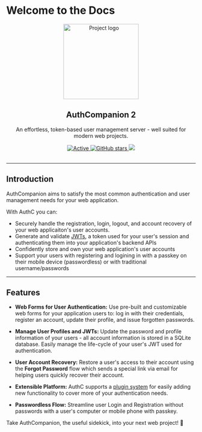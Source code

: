 # Welcome to the Docs

<p align="center">
  <a href="https://github.com/authcompanion/authcompanion2" rel="noopener">
 <img width=200px height=200px src="https://i.imgur.com/VjsHEC9.png" alt="Project logo"></a>
</p>

<h2 align="center"><b>AuthCompanion 2</b></h2>

<p align="center"> An effortless, token-based user management server - well suited for modern web projects.
</p>

<div align="center">

<a href="">
     <img alt="Active" src="https://img.shields.io/badge/status-needs%20early%20adopter%20feedback-orange?">
   </a>
   <a href="https://github.com/authcompanion/authcompanion2/stargazers">
     <img alt="GitHub stars" src="https://img.shields.io/github/stars/authcompanion/authcompanion2">
   </a>
   <a href="https://nodejs.org/en/">
     <img src="https://img.shields.io/badge/node-v18.5.0-green?logo=node.js"/>
   </a>

</div>
<br />

---

## Introduction

AuthCompanion aims to satisfy the most common authentication and user management needs for your web application.

With AuthC you can:

- Securely handle the registration, login, logout, and account recovery of your web applicaiton's user accounts.
- Generate and validate [JWTs](https://jwt.io/introduction), a token used for your user's session and authenticating them into your application's backend APIs
- Confidently store and own your web application's user accounts
- Support your users with registering and logining in with a passkey on their mobile device (passwordless) or with traditional username/passwords

---

## Features

- **Web Forms for User Authentication:** Use pre-built and customizable web
      forms for your application users to: log in with their credentials,
      register an account, update their profile, and issue forgotten passwords.

- **Manage User Profiles and JWTs:** Update the password and profile
      information of your users - all account information is stored in a SQLite
      database. Easily manage the life-cycle of your user's JWT used for
      authentication.

- **User Account Recovery:** Restore a user's access to their account using
      the **Forgot Password** flow which sends a special link via email for
      helping users quickly recover their account.

- **Extensible Platform:** AuthC supports a
      [plugin system](https://www.fastify.io/docs/latest/Reference/Plugins/) for
      easily adding new functionality to cover more of your authentication needs.

- **Passwordless Flow:** Streamline user Login and Registration without passwords with a user's computer or mobile phone with passkey.

Take AuthCompanion, the useful sidekick, into your next web project! 👏
